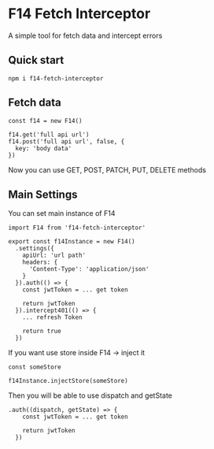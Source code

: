# F14 Fetch Interceptor

A simple tool for fetch data and intercept errors

## Quick start

```
npm i f14-fetch-interceptor
```

## Fetch data

```
const f14 = new F14()

f14.get('full api url')
f14.post('full api url', false, {
  key: 'body data'
})
```

Now you can use GET, POST, PATCH, PUT, DELETE methods

## Main Settings

You can set main instance of F14

```
import F14 from 'f14-fetch-interceptor'

export const f14Instance = new F14()
  .settings({
    apiUrl: 'url path'
    headers: {
      'Content-Type': 'application/json'
    }
  }).auth(() => {
    const jwtToken = ... get token

    return jwtToken
  }).intercept401(() => {
    ... refresh Token

    return true
  })
```

If you want use store inside F14 -> inject it

```
const someStore

f14Instance.injectStore(someStore)

```

Then you will be able to use dispatch and getState

```
.auth((dispatch, getState) => {
    const jwtToken = ... get token

    return jwtToken
  })
```

